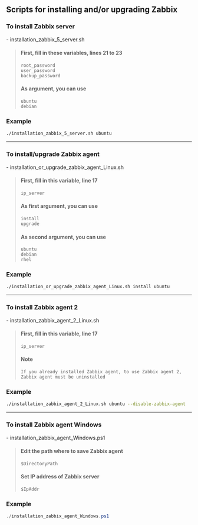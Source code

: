 ## Scripts for installing and/or upgrading Zabbix

### To install Zabbix server

\- installation_zabbix_5_server.sh

> #### First, fill in these variables, lines 21 to 23
>
> `root_password`  
> `user_password`  
> `backup_password`
>
> #### As argument, you can use
>
> `ubuntu`  
> `debian`

### Example

```bash
./installation_zabbix_5_server.sh ubuntu
```

***

### To install/upgrade Zabbix agent

\- installation_or_upgrade_zabbix_agent_Linux.sh

> #### First, fill in this variable, line 17
>
> `ip_server`
>
> #### As first argument, you can use
>
> `install`  
> `upgrade`
>
> #### As second argument, you can use
>
> `ubuntu`  
> `debian`  
> `rhel`

### Example

```bash
./installation_or_upgrade_zabbix_agent_Linux.sh install ubuntu
```

***

### To install Zabbix agent 2

\- installation_zabbix_agent_2_Linux.sh

> #### First, fill in this variable, line 17
>
> `ip_server`
> 
> #### Note
>
> `If you already installed Zabbix agent, to use Zabbix agent 2, Zabbix agent must be uninstalled`

### Example

```bash
./installation_zabbix_agent_2_Linux.sh ubuntu --disable-zabbix-agent
```

***

### To install Zabbix agent Windows

\- installation_zabbix_agent_Windows.ps1

> #### Edit the path where to save Zabbix agent
>
> `$DirectoryPath`
>
> #### Set IP address of Zabbix server
>
> `$IpAddr`

### Example

```powershell
./installation_zabbix_agent_Windows.ps1
```
